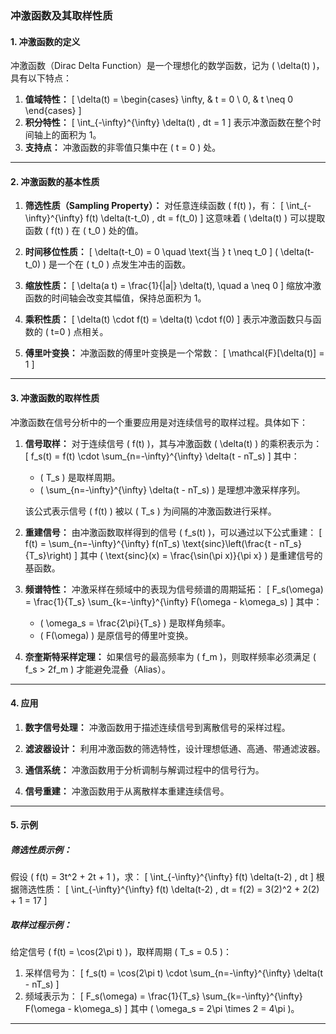 ### **冲激函数及其取样性质**

#### **1. 冲激函数的定义**
冲激函数（Dirac Delta Function）是一个理想化的数学函数，记为 \( \delta(t) \)，具有以下特点：
1. **值域特性：**
   \[
   \delta(t) = 
   \begin{cases}
   \infty, & t = 0 \\
   0, & t \neq 0
   \end{cases}
   \]
2. **积分特性：**
   \[
   \int_{-\infty}^{\infty} \delta(t) \, dt = 1
   \]
   表示冲激函数在整个时间轴上的面积为 1。
3. **支持点：**
   冲激函数的非零值只集中在 \( t = 0 \) 处。

---

#### **2. 冲激函数的基本性质**
1. **筛选性质（Sampling Property）：**
   对任意连续函数 \( f(t) \)，有：
   \[
   \int_{-\infty}^{\infty} f(t) \delta(t-t_0) \, dt = f(t_0)
   \]
   这意味着 \( \delta(t) \) 可以提取函数 \( f(t) \) 在 \( t_0 \) 处的值。

2. **时间移位性质：**
   \[
   \delta(t-t_0) = 0 \quad \text{当 } t \neq t_0
   \]
   \( \delta(t-t_0) \) 是一个在 \( t_0 \) 点发生冲击的函数。

3. **缩放性质：**
   \[
   \delta(a t) = \frac{1}{|a|} \delta(t), \quad a \neq 0
   \]
   缩放冲激函数的时间轴会改变其幅值，保持总面积为 1。

4. **乘积性质：**
   \[
   \delta(t) \cdot f(t) = \delta(t) \cdot f(0)
   \]
   表示冲激函数只与函数的 \( t=0 \) 点相关。

5. **傅里叶变换：**
   冲激函数的傅里叶变换是一个常数：
   \[
   \mathcal{F}[\delta(t)] = 1
   \]

---

#### **3. 冲激函数的取样性质**
冲激函数在信号分析中的一个重要应用是对连续信号的取样过程。具体如下：

1. **信号取样：**
   对于连续信号 \( f(t) \)，其与冲激函数 \( \delta(t) \) 的乘积表示为：
   \[
   f_s(t) = f(t) \cdot \sum_{n=-\infty}^{\infty} \delta(t - nT_s)
   \]
   其中：
   - \( T_s \) 是取样周期。
   - \( \sum_{n=-\infty}^{\infty} \delta(t - nT_s) \) 是理想冲激采样序列。

   该公式表示信号 \( f(t) \) 被以 \( T_s \) 为间隔的冲激函数进行采样。

2. **重建信号：**
   由冲激函数取样得到的信号 \( f_s(t) \)，可以通过以下公式重建：
   \[
   f(t) = \sum_{n=-\infty}^{\infty} f(nT_s) \text{sinc}\left(\frac{t - nT_s}{T_s}\right)
   \]
   其中 \( \text{sinc}(x) = \frac{\sin(\pi x)}{\pi x} \) 是重建信号的基函数。

3. **频谱特性：**
   冲激采样在频域中的表现为信号频谱的周期延拓：
   \[
   F_s(\omega) = \frac{1}{T_s} \sum_{k=-\infty}^{\infty} F(\omega - k\omega_s)
   \]
   其中：
   - \( \omega_s = \frac{2\pi}{T_s} \) 是取样角频率。
   - \( F(\omega) \) 是原信号的傅里叶变换。

4. **奈奎斯特采样定理：**
   如果信号的最高频率为 \( f_m \)，则取样频率必须满足 \( f_s > 2f_m \) 才能避免混叠（Alias）。

---

#### **4. 应用**
1. **数字信号处理：**
   冲激函数用于描述连续信号到离散信号的采样过程。

2. **滤波器设计：**
   利用冲激函数的筛选特性，设计理想低通、高通、带通滤波器。

3. **通信系统：**
   冲激函数用于分析调制与解调过程中的信号行为。

4. **信号重建：**
   冲激函数用于从离散样本重建连续信号。

---

#### **5. 示例**
##### **筛选性质示例：**
假设 \( f(t) = 3t^2 + 2t + 1 \)，求：
\[
\int_{-\infty}^{\infty} f(t) \delta(t-2) \, dt
\]
根据筛选性质：
\[
\int_{-\infty}^{\infty} f(t) \delta(t-2) \, dt = f(2) = 3(2)^2 + 2(2) + 1 = 17
\]

##### **取样过程示例：**
给定信号 \( f(t) = \cos(2\pi t) \)，取样周期 \( T_s = 0.5 \)：
1. 采样信号为：
   \[
   f_s(t) = \cos(2\pi t) \cdot \sum_{n=-\infty}^{\infty} \delta(t - nT_s)
   \]
2. 频域表示为：
   \[
   F_s(\omega) = \frac{1}{T_s} \sum_{k=-\infty}^{\infty} F(\omega - k\omega_s)
   \]
   其中 \( \omega_s = 2\pi \times 2 = 4\pi \)。

---